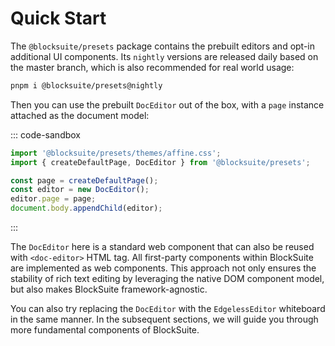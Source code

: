 # Quick Start

The `@blocksuite/presets` package contains the prebuilt editors and opt-in additional UI components. Its `nightly` versions are released daily based on the master branch, which is also recommended for real world usage:

```sh
pnpm i @blocksuite/presets@nightly
```

Then you can use the prebuilt `DocEditor` out of the box, with a `page` instance attached as the document model:

::: code-sandbox

```ts /index.ts [active] {coderHeight=180 previewHeight=500}
import '@blocksuite/presets/themes/affine.css';
import { createDefaultPage, DocEditor } from '@blocksuite/presets';

const page = createDefaultPage();
const editor = new DocEditor();
editor.page = page;
document.body.appendChild(editor);
```

:::

The `DocEditor` here is a standard web component that can also be reused with `<doc-editor>` HTML tag. All first-party components within BlockSuite are implemented as web components. This approach not only ensures the stability of rich text editing by leveraging the native DOM component model, but also makes BlockSuite framework-agnostic.

You can also try replacing the `DocEditor` with the `EdgelessEditor` whiteboard in the same manner. In the subsequent sections, we will guide you through more fundamental components of BlockSuite.
